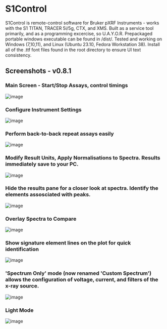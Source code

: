 
# S1Control
S1Control is remote-control software for Bruker pXRF Instruments - works with the S1 TITAN, TRACER 5i/5g, CTX, and XMS.
Built as a service tool primarily, and as a programming excercise, so U.A.Y.O.R.
Prepackaged portable windows executable can be found in /dist/.
Tested and working on Windows (7,10,11), and Linux (Ubuntu 23.10, Fedora Workstation 38).
Install all of the .ttf font files found in the root directory to ensure UI text consistency.

## Screenshots - v0.8.1
### Main Screen - Start/Stop Assays, control timings
![image](https://github.com/zebhall/S1Control/assets/81948605/1713bc9e-455f-433e-be16-9866459e22a8)
### Configure Instrument Settings
![image](https://github.com/zebhall/S1Control/assets/81948605/35585ce1-ddb3-4c0e-a6ad-22469b4eef88)
### Perform back-to-back repeat assays easily
![image](https://github.com/zebhall/S1Control/assets/81948605/4e8a0f3b-92cf-4628-bfc6-43264dffa378)
### Modify Result Units, Apply Normalisations to Spectra. Results immediately save to your PC.
![image](https://github.com/zebhall/S1Control/assets/81948605/6e085548-4e7c-4f07-b0e9-49c115699bce)
### Hide the results pane for a closer look at spectra. Identify the elements assosciated with peaks.
![image](https://github.com/zebhall/S1Control/assets/81948605/99d9b392-a4c8-42a7-b53a-023d623f293e)
### Overlay Spectra to Compare
![image](https://github.com/zebhall/S1Control/assets/81948605/277a47bd-eeba-4a80-9689-9a3b92db4af7)
### Show signature element lines on the plot for quick identification
![image](https://github.com/zebhall/S1Control/assets/81948605/e0fb2a88-db02-4ff6-b485-e16d3cf71a4c)
### 'Spectrum Only' mode (now renamed 'Custom Spectrum') allows the configuration of voltage, current, and filters of the x-ray source.
![image](https://github.com/zebhall/S1Control/assets/81948605/f7434738-3fd9-482a-b982-bfe3ba2f78be)

### Light Mode
![image](https://github.com/zebhall/S1Control/assets/81948605/bad4cb9e-cd4d-4abb-9dbf-a82dd6a1fb0b)


